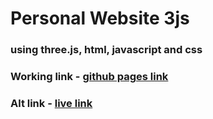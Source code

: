 # Personal Website 3js
###  using three.js, html, javascript and css 

### Working link - [github pages link]()
### Alt link - [live link]()
